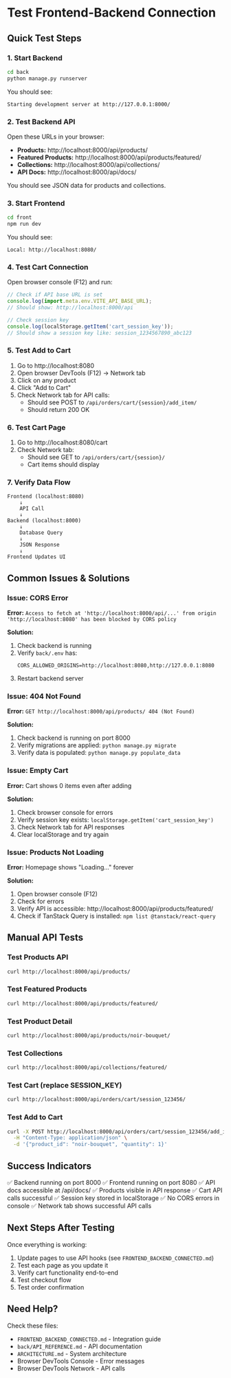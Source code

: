 # Test Frontend-Backend Connection

## Quick Test Steps

### 1. Start Backend
```bash
cd back
python manage.py runserver
```

You should see:
```
Starting development server at http://127.0.0.1:8000/
```

### 2. Test Backend API

Open these URLs in your browser:

- **Products:** http://localhost:8000/api/products/
- **Featured Products:** http://localhost:8000/api/products/featured/
- **Collections:** http://localhost:8000/api/collections/
- **API Docs:** http://localhost:8000/api/docs/

You should see JSON data for products and collections.

### 3. Start Frontend
```bash
cd front
npm run dev
```

You should see:
```
Local: http://localhost:8080/
```

### 4. Test Cart Connection

Open browser console (F12) and run:

```javascript
// Check if API base URL is set
console.log(import.meta.env.VITE_API_BASE_URL);
// Should show: http://localhost:8000/api

// Check session key
console.log(localStorage.getItem('cart_session_key'));
// Should show a session key like: session_1234567890_abc123
```

### 5. Test Add to Cart

1. Go to http://localhost:8080
2. Open browser DevTools (F12) → Network tab
3. Click on any product
4. Click "Add to Cart"
5. Check Network tab for API calls:
   - Should see POST to `/api/orders/cart/{session}/add_item/`
   - Should return 200 OK

### 6. Test Cart Page

1. Go to http://localhost:8080/cart
2. Check Network tab:
   - Should see GET to `/api/orders/cart/{session}/`
   - Cart items should display

### 7. Verify Data Flow

```
Frontend (localhost:8080)
    ↓
    API Call
    ↓
Backend (localhost:8000)
    ↓
    Database Query
    ↓
    JSON Response
    ↓
Frontend Updates UI
```

## Common Issues & Solutions

### Issue: CORS Error
**Error:** `Access to fetch at 'http://localhost:8000/api/...' from origin 'http://localhost:8080' has been blocked by CORS policy`

**Solution:**
1. Check backend is running
2. Verify `back/.env` has:
   ```
   CORS_ALLOWED_ORIGINS=http://localhost:8080,http://127.0.0.1:8080
   ```
3. Restart backend server

### Issue: 404 Not Found
**Error:** `GET http://localhost:8000/api/products/ 404 (Not Found)`

**Solution:**
1. Check backend is running on port 8000
2. Verify migrations are applied: `python manage.py migrate`
3. Verify data is populated: `python manage.py populate_data`

### Issue: Empty Cart
**Error:** Cart shows 0 items even after adding

**Solution:**
1. Check browser console for errors
2. Verify session key exists: `localStorage.getItem('cart_session_key')`
3. Check Network tab for API responses
4. Clear localStorage and try again

### Issue: Products Not Loading
**Error:** Homepage shows "Loading..." forever

**Solution:**
1. Open browser console (F12)
2. Check for errors
3. Verify API is accessible: http://localhost:8000/api/products/featured/
4. Check if TanStack Query is installed: `npm list @tanstack/react-query`

## Manual API Tests

### Test Products API
```bash
curl http://localhost:8000/api/products/
```

### Test Featured Products
```bash
curl http://localhost:8000/api/products/featured/
```

### Test Product Detail
```bash
curl http://localhost:8000/api/products/noir-bouquet/
```

### Test Collections
```bash
curl http://localhost:8000/api/collections/featured/
```

### Test Cart (replace SESSION_KEY)
```bash
curl http://localhost:8000/api/orders/cart/session_123456/
```

### Test Add to Cart
```bash
curl -X POST http://localhost:8000/api/orders/cart/session_123456/add_item/ \
  -H "Content-Type: application/json" \
  -d '{"product_id": "noir-bouquet", "quantity": 1}'
```

## Success Indicators

✅ Backend running on port 8000
✅ Frontend running on port 8080
✅ API docs accessible at /api/docs/
✅ Products visible in API response
✅ Cart API calls successful
✅ Session key stored in localStorage
✅ No CORS errors in console
✅ Network tab shows successful API calls

## Next Steps After Testing

Once everything is working:

1. Update pages to use API hooks (see `FRONTEND_BACKEND_CONNECTED.md`)
2. Test each page as you update it
3. Verify cart functionality end-to-end
4. Test checkout flow
5. Test order confirmation

## Need Help?

Check these files:
- `FRONTEND_BACKEND_CONNECTED.md` - Integration guide
- `back/API_REFERENCE.md` - API documentation
- `ARCHITECTURE.md` - System architecture
- Browser DevTools Console - Error messages
- Browser DevTools Network - API calls
